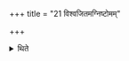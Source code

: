 +++
title = "21 विश्वजितमग्निष्टोमम्"

+++

<details><summary>थिते</summary>

विश्वजितमग्निष्टोमम् २१
</details>
